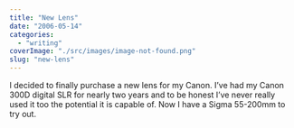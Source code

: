 ```yaml
---
title: "New Lens"
date: "2006-05-14"
categories: 
  - "writing"
coverImage: "./src/images/image-not-found.png"
slug: "new-lens"
---
```


I decided to finally purchase a new lens for my Canon. I’ve had my Canon 300D digital SLR for nearly two years and to be honest I’ve never really used it too the potential it is capable of. Now I have a Sigma 55-200mm to try out.
